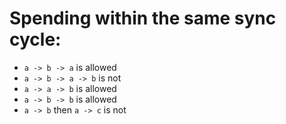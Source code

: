 # Spending within the same sync cycle:
* `a -> b -> a` is allowed
* `a -> b -> a -> b` is not
* `a -> a -> b` is allowed
* `a -> b -> b` is allowed
* `a -> b` then `a -> c` is not

